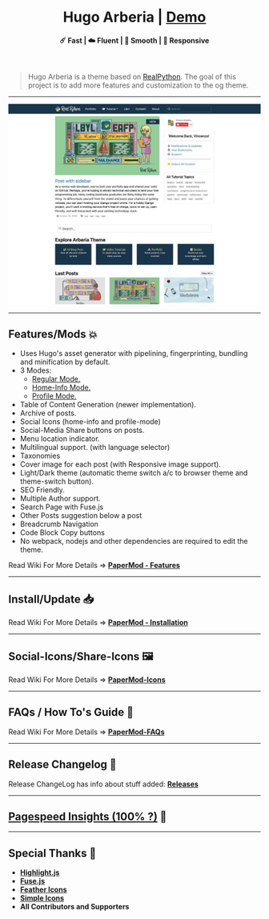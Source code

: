 <h1 align=center>Hugo Arberia | <a href="https://antedoro.github.io/hugo-Arberia/" rel="nofollow">Demo</a></h1>

<h4 align=center>☄️ Fast | ☁️ Fluent | 🌙 Smooth | 📱 Responsive</h4>
<br>



> Hugo Arberia is a theme based on [RealPython](https://realpython.com).
> The goal of this project is to add more features and customization to the og theme.

<!-- The [demo]() includes a lot of documentation about Installation, Features with a few more stuff. Make sure you visit it, to get an awesome hands-on experience and get to know about the features ...

**ExampleSite** can be found here: [exampleSite](https://github.com/adityatelange/hugo-PaperMod/tree/exampleSite). Demo is built up with [exampleSite](https://github.com/adityatelange/hugo-PaperMod/tree/exampleSite) as source. -->

<!-- [![Minimum Hugo Version](https://img.shields.io/static/v1?label=min-HUGO-version&message=0.83.0&color=blue&logo=hugo)](https://github.com/gohugoio/hugo/releases/tag/v0.83.0)
[![Build GH-Pages](https://github.com/adityatelange/hugo-PaperMod/workflows/Build%20GH-Pages/badge.svg)](https://github.com/adityatelange/hugo-PaperMod/deployments/activity_log?environment=github-pages)
[![GitHub](https://img.shields.io/github/license/adityatelange/hugo-PaperMod)](https://github.com/adityatelange/hugo-PaperMod/blob/master/LICENSE)
[![hugo-papermod](https://img.shields.io/badge/Hugo--Themes-@PaperMod-blue)](https://themes.gohugo.io/themes/hugo-papermod/)
[![Quality Gate Status](https://sonarcloud.io/api/project_badges/measure?project=adityatelange_hugo-PaperMod&metric=alert_status)](https://sonarcloud.io/dashboard?id=adityatelange_hugo-PaperMod)
![code-size](https://img.shields.io/github/languages/code-size/adityatelange/hugo-PaperMod) -->

---

![Homepage](static/img/arberia_homepage.jpg)

<!-- <p align="center">
  <kbd><img src="https://user-images.githubusercontent.com/21258296/114303440-bfc0ae80-9aeb-11eb-8cfa-48a4bb385a6d.png" alt="Mockup image" title="Mockup"/></kbd>
</p> -->

---

## Features/Mods 💥

- Uses Hugo's asset generator with pipelining, fingerprinting, bundling and minification by default.
- 3 Modes:
  - [Regular Mode.](https://github.com/adityatelange/hugo-PaperMod/wiki/Features#regular-mode-default-mode)
  - [Home-Info Mode.](https://github.com/adityatelange/hugo-PaperMod/wiki/Features#home-info-mode)
  - [Profile Mode.](https://github.com/adityatelange/hugo-PaperMod/wiki/Features#profile-mode)
- Table of Content Generation (newer implementation).
- Archive of posts.
- Social Icons (home-info and profile-mode)
- Social-Media Share buttons on posts.
- Menu location indicator.
- Multilingual support. (with language selector)
- Taxonomies
- Cover image for each post (with Responsive image support).
- Light/Dark theme (automatic theme switch a/c to browser theme and theme-switch button).
- SEO Friendly.
- Multiple Author support.
- Search Page with Fuse.js
- Other Posts suggestion below a post
- Breadcrumb Navigation
- Code Block Copy buttons
- No webpack, nodejs and other dependencies are required to edit the theme.

Read Wiki For More Details => **[PaperMod - Features](https://github.com/adityatelange/hugo-PaperMod/wiki/Features)**

---

## Install/Update 📥

Read Wiki For More Details => **[PaperMod - Installation](https://github.com/adityatelange/hugo-PaperMod/wiki/Installation)**

---

## Social-Icons/Share-Icons 🖼️

Read Wiki For More Details => **[PaperMod-Icons](https://github.com/adityatelange/hugo-PaperMod/wiki/Icons)**

---

## FAQs / How To's Guide 🙋

Read Wiki For More Details => **[PaperMod-FAQs](https://github.com/adityatelange/hugo-PaperMod/wiki/FAQs)**

---

## Release Changelog 📃

Release ChangeLog has info about stuff added: **[Releases](https://github.com/adityatelange/hugo-PaperMod/releases)**

---

## [Pagespeed Insights (100% ?)](https://pagespeed.web.dev/report?url=https://adityatelange.github.io/hugo-PaperMod/) 👀

---

## Special Thanks 🌟

- [**Highlight.js**](https://github.com/highlightjs/highlight.js)
- [**Fuse.js**](https://github.com/krisk/fuse)
- [**Feather Icons**](https://github.com/feathericons/feather)
- [**Simple Icons**](https://github.com/simple-icons/simple-icons)
- **All Contributors and Supporters**
